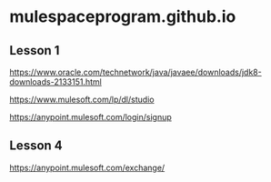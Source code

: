 # mulespaceprogram.github.io

## Lesson 1

https://www.oracle.com/technetwork/java/javaee/downloads/jdk8-downloads-2133151.html

https://www.mulesoft.com/lp/dl/studio

https://anypoint.mulesoft.com/login/signup

## Lesson 4

https://anypoint.mulesoft.com/exchange/


